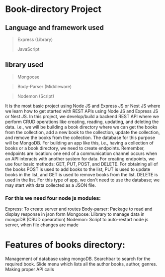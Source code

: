 # Book-directory Project

## Language and framework used
  > Express (Library)
  >
  > JavaScript
 
 ## library used
  > Mongoose
  
  > Body-Parser (Middleware)
  
  > Nodemon (Script)

It is the most basic project using Node JS and Express JS or Nest JS where we learn how to get started with REST APIs using Node JS and Express JS or Nest JS.
In this project, we develop/build a backend REST API where we perform CRUD operations like creating, reading, updating, and deleting the data. i.e., we will
be building a book directory where we can get the books from the collection, add a new book to the collection, update the collection, and remove the books from
the collection. The database for this purpose will be MongoDB. For building an app like this, i.e., having a collection of books or a book directory, we need to create
endpoints. Remember, endpoints are location: one end of a communication channel occurs when an API interacts with another system for data. For creating 
endpoints, we use four basic methods: GET, PUT, POST, and DELETE. For obtaining all of the books
POST is used to add books to the list, PUT is used to update books in the list, and GET is used to remove books from the list.
DELETE is used in the list. For this type of app, we don't need to use the database; we may start with data collected as a JSON file. 

### For this we need four node js modules:

Express: To create server and routes
Body-parser: Package to read and display response in json form
Mongoose: Llibrary to manage data in mongoDB (CRUD opearation)
Nodemon: Script to auto-restart node js server, when file changes are made

# Features of books directory: 
   Management of database using mongoDB.
   Searchbar to search for the required book.
   Slide menu which lists all the author books, author, genres.
   Making proper API calls
